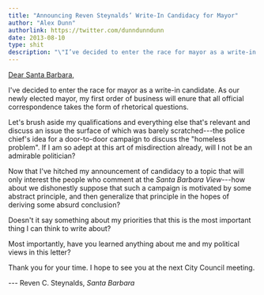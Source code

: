 ```yaml
---
title: "Announcing Reven Steynalds’ Write-In Candidacy for Mayor"
author: "Alex Dunn"
authorlink: https://twitter.com/dunndunndunn
date: 2013-08-10
type: shit
description: "\"I’ve decided to enter the race for mayor as a write-in candidate.\""
---
```


[Dear Santa Barbara,](http://www.noozhawk.com/article/letter_to_the_editor_announcing_write-in_candidacy_for_mayor_20130809)

I've decided to enter the race for mayor as a write-in candidate.  As
our newly elected mayor, my first order of business will enure that
all official correspondence takes the form of rhetorical questions.

Let's brush aside my qualifications and everything else that's
relevant and discuss an issue the surface of which was barely
scratched---the police chief's idea for a door-to-door campaign to
discuss the "homeless problem".  If I am so adept at this art of
misdirection already, will I not be an admirable politician?

Now that I've hitched my announcement of candidacy to a topic that
will only interest the people who comment at the *Santa Barbara
View*---how about we dishonestly suppose that such a campaign is
motivated by some abstract principle, and then generalize that
principle in the hopes of deriving some absurd conclusion?

Doesn't it say something about my priorities that this is the most
important thing I can think to write about?

Most importantly, have you learned anything about me and my political
views in this letter?

Thank you for your time.  I hope to see you at the next City Council
meeting.

--- Reven C. Steynalds, *Santa Barbara*


